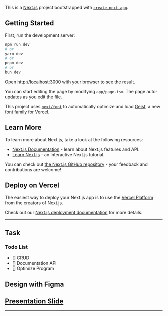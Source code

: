 This is a [Next.js](https://nextjs.org) project bootstrapped with [`create-next-app`](https://nextjs.org/docs/app/api-reference/cli/create-next-app).

## Getting Started

First, run the development server:

```bash
npm run dev
# or
yarn dev
# or
pnpm dev
# or
bun dev
```

Open [http://localhost:3000](http://localhost:3000) with your browser to see the result.

You can start editing the page by modifying `app/page.tsx`. The page auto-updates as you edit the file.

This project uses [`next/font`](https://nextjs.org/docs/app/building-your-application/optimizing/fonts) to automatically optimize and load [Geist](https://vercel.com/font), a new font family for Vercel.

## Learn More

To learn more about Next.js, take a look at the following resources:

- [Next.js Documentation](https://nextjs.org/docs) - learn about Next.js features and API.
- [Learn Next.js](https://nextjs.org/learn) - an interactive Next.js tutorial.

You can check out [the Next.js GitHub repository](https://github.com/vercel/next.js) - your feedback and contributions are welcome!

## Deploy on Vercel

The easiest way to deploy your Next.js app is to use the [Vercel Platform](https://vercel.com/new?utm_medium=default-template&filter=next.js&utm_source=create-next-app&utm_campaign=create-next-app-readme) from the creators of Next.js.

Check out our [Next.js deployment documentation](https://nextjs.org/docs/app/building-your-application/deploying) for more details.

---

## Task

### Todo List
- [] CRUD
- [] Documentation API
- [] Optimize Program


## Design with Figma

<a href="https://www.figma.com/design/9djnl0DYhTyfepJVH54ZN6/sync-next-app?node-id=1-2&t=iYPBoDFk0trWXpOF-1" alt="Link to Website Design" />

## Presentation Slide

<a href="https://www.canva.com/design/DAGxMv3blnw/yJZD5fi5mLeC3_SF9-zqvg/edit?utm_content=DAGxMv3blnw&utm_campaign=designshare&utm_medium=link2&utm_source=sharebutton" alt="Link to Presentation Slide" />

---


